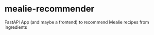 # mealie-recommender
FastAPI App (and maybe a frontend) to recommend Mealie recipes from ingredients

